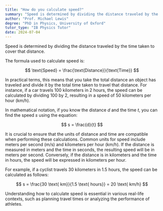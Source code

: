 ```yaml
---
title: "How do you calculate speed?"
summary: "Speed is determined by dividing the distance traveled by the time taken to cover that distance."
author: "Prof. Michael Lewis"
degree: "PhD in Physics, University of Oxford"
tutor_type: "IB Physics Tutor"
date: 2024-07-04
---
```


Speed is determined by dividing the distance traveled by the time taken to cover that distance.

The formula used to calculate speed is:

$$ \text{Speed} = \frac{\text{Distance}}{\text{Time}} $$

In practical terms, this means that you take the total distance an object has traveled and divide it by the total time taken to travel that distance. For instance, if a car travels $100$ kilometers in $2$ hours, the speed can be calculated by dividing $100$ by $2$, resulting in a speed of $50$ kilometers per hour (km/h).

In mathematical notation, if you know the distance $d$ and the time $t$, you can find the speed $s$ using the equation:

$$ s = \frac{d}{t} $$

It is crucial to ensure that the units of distance and time are compatible when performing these calculations. Common units for speed include meters per second (m/s) and kilometers per hour (km/h). If the distance is measured in meters and the time in seconds, the resulting speed will be in meters per second. Conversely, if the distance is in kilometers and the time in hours, the speed will be expressed in kilometers per hour.

For example, if a cyclist travels $30$ kilometers in $1.5$ hours, the speed can be calculated as follows:

$$ s = \frac{30 \text{ km}}{1.5 \text{ hours}} = 20 \text{ km/h} $$

Understanding how to calculate speed is essential in various real-life contexts, such as planning travel times or analyzing the performance of athletes.
    